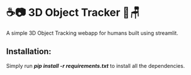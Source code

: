 # ☕📷 3D Object Tracker 👞🪑
A simple 3D Object Tracking webapp for humans built using streamlit.

## Installation:
Simply run ***pip install -r requirements.txt*** to install all the dependencies.
